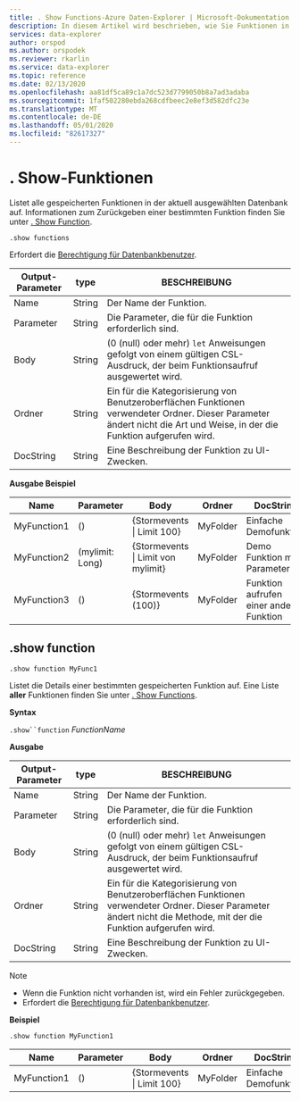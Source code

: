 ```yaml
---
title: . Show Functions-Azure Daten-Explorer | Microsoft-Dokumentation
description: In diesem Artikel wird beschrieben, wie Sie Funktionen in Azure Daten-Explorer anzeigen.
services: data-explorer
author: orspod
ms.author: orspodek
ms.reviewer: rkarlin
ms.service: data-explorer
ms.topic: reference
ms.date: 02/13/2020
ms.openlocfilehash: aa81df5ca89c1a7dc523d7799050b8a7ad3adaba
ms.sourcegitcommit: 1faf502280ebda268cdfbeec2e8ef3d582dfc23e
ms.translationtype: MT
ms.contentlocale: de-DE
ms.lasthandoff: 05/01/2020
ms.locfileid: "82617327"
---
```

# <a name="show-functions"></a>. Show-Funktionen

Listet alle gespeicherten Funktionen in der aktuell ausgewählten Datenbank auf.
Informationen zum Zurückgeben einer bestimmten Funktion finden Sie unter [. Show Function](#show-function).

```kusto
.show functions
```

Erfordert die [Berechtigung für Datenbankbenutzer](../management/access-control/role-based-authorization.md).
 
|Output-Parameter |type |BESCHREIBUNG
|---|---|--- 
|Name  |String |Der Name der Funktion. 
|Parameter  |String |Die Parameter, die für die Funktion erforderlich sind.
|Body  |String |(0 (null) oder mehr) `let` Anweisungen gefolgt von einem gültigen CSL-Ausdruck, der beim Funktionsaufruf ausgewertet wird.
|Ordner|String|Ein für die Kategorisierung von Benutzeroberflächen Funktionen verwendeter Ordner. Dieser Parameter ändert nicht die Art und Weise, in der die Funktion aufgerufen wird.
|DocString|String|Eine Beschreibung der Funktion zu UI-Zwecken.
 
**Ausgabe Beispiel** 

|Name |Parameter|Body|Ordner|DocString
|---|---|---|---|---
|MyFunction1 |() | {Stormevents &#124; Limit 100}|MyFolder|Einfache Demofunktion|
|MyFunction2 |(mylimit: Long)| {Stormevents &#124; Limit von mylimit}|MyFolder|Demo Funktion mit Parameter|
|MyFunction3 |() | {Stormevents (100)}|MyFolder|Funktion aufrufen einer anderen Funktion||

## <a name="show-function"></a>.show function

```kusto
.show function MyFunc1
```

Listet die Details einer bestimmten gespeicherten Funktion auf. Eine Liste **aller** Funktionen finden Sie unter [. Show Functions](#show-functions).

**Syntax**

`.show``function` *FunctionName*

**Ausgabe**

|Output-Parameter |type |BESCHREIBUNG
|---|---|--- 
|Name  |String |Der Name der Funktion. 
|Parameter  |String |Die Parameter, die für die Funktion erforderlich sind.
|Body  |String |(0 (null) oder mehr) `let` Anweisungen gefolgt von einem gültigen CSL-Ausdruck, der beim Funktionsaufruf ausgewertet wird.
|Ordner|String|Ein für die Kategorisierung von Benutzeroberflächen Funktionen verwendeter Ordner. Dieser Parameter ändert nicht die Methode, mit der die Funktion aufgerufen wird.
|DocString|String|Eine Beschreibung der Funktion zu UI-Zwecken.
 
> [!NOTE] 
> * Wenn die Funktion nicht vorhanden ist, wird ein Fehler zurückgegeben.
> * Erfordert die [Berechtigung für Datenbankbenutzer](../management/access-control/role-based-authorization.md).
 
**Beispiel** 

```kusto
.show function MyFunction1 
```
    
|Name |Parameter |Body|Ordner|DocString
|---|---|---|---|---
|MyFunction1 |() | {Stormevents &#124; Limit 100}|MyFolder|Einfache Demofunktion
